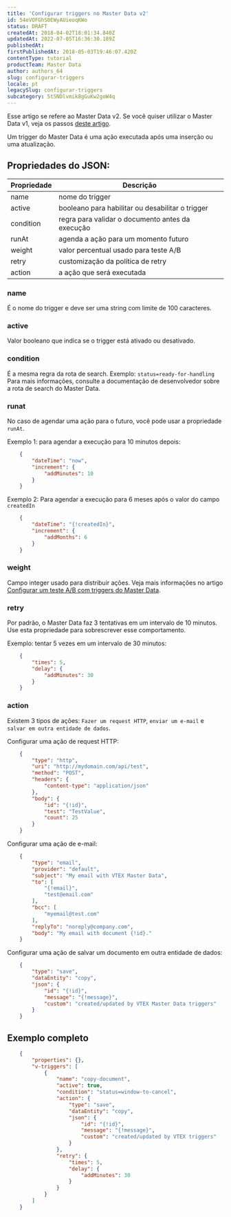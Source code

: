 ```yaml
---
title: 'Configurar triggers no Master Data v2'
id: 54eVOFGhS0EWyAUieoqKWo
status: DRAFT
createdAt: 2018-04-02T18:01:34.840Z
updatedAt: 2022-07-05T16:36:30.189Z
publishedAt: 
firstPublishedAt: 2018-05-03T19:46:07.420Z
contentType: tutorial
productTeam: Master Data
author: authors_64
slug: configurar-triggers
locale: pt
legacySlug: configurar-triggers
subcategory: 5tSNDlvmik8gGuKw2goW4q
---
```


<div class="alert alert-info">
Esse artigo se refere ao Master Data v2. Se você quiser utilizar o Master Data v1, veja os passos <a href="https://help.vtex.com/pt/tutorial/criando-trigger-no-master-data--tutorials_1270">deste artigo</a>.
</div>

Um trigger do Master Data é uma ação executada após uma inserção ou uma atualização. 

## Propriedades do JSON:

| Propriedade  | Descrição                                       |
|-----------|----------------------------------------------------|
| name      | nome do trigger                                    |
| active    | booleano para habilitar ou desabilitar o trigger   |
| condition | regra para validar o documento antes da execução   |
| runAt     | agenda a ação para um momento futuro               |
| weight    | valor percentual usado para teste A/B              |
| retry     | customização da política de retry                  |
| action    | a ação que será executada                          |

### name
É o nome do trigger e deve ser uma string com limite de 100 caracteres.

### active
Valor booleano que indica se o trigger está ativado ou desativado.

### condition
É a mesma regra da rota de search. Exemplo: `status=ready-for-handling`
Para mais informações, consulte a documentação de desenvolvedor sobre a rota de search do Master Data.

### runat
No caso de agendar uma ação para o futuro, você pode usar a propriedade `runAt`.

Exemplo 1: para agendar a execução para 10 minutos depois:

```json
    {
    	"dateTime": "now",
    	"increment": {
    		"addMinutes": 10
    	}
    }
```

Exemplo 2: Para agendar a execução para 6 meses após o valor do campo `createdIn`

```json
    {
    	"dateTime": "{!createdIn}",
    	"increment": {
    		"addMonths": 6
    	}
    }
```

### weight
Campo integer usado para distribuir ações. Veja mais informações no artigo [Configurar um teste A/B com triggers do Master Data](/pt/tutorial/configurar-teste-a-b).

### retry
Por padrão, o Master Data faz 3 tentativas em um intervalo de 10 minutos. Use esta propriedade para sobrescrever esse comportamento.

Exemplo: tentar 5 vezes em um intervalo de 30 minutos:
```json
    {
    	"times": 5,
    	"delay": {
    		"addMinutes": 30
    	}
    }
```

### action
Existem 3 tipos de ações: `Fazer um request HTTP`, `enviar um e-mail` e `salvar em outra entidade de dados`.

Configurar uma ação de request HTTP:
```json
    {
    	"type": "http",
    	"uri": "http://mydomain.com/api/test",
    	"method": "POST",
    	"headers": {
    		"content-type": "application/json"
    	},
    	"body": {
    		"id": "{!id}",
    		"test": "TestValue",
    		"count": 25
    	}
    }
```

Configurar uma ação de e-mail:
```json
    {
    	"type": "email",
    	"provider": "default",
    	"subject": "My email with VTEX Master Data",
    	"to": [
    		"{!email}",
    		"test@email.com"
    	],
    	"bcc": [
    		"myemail@test.com"
    	],
    	"replyTo": "noreply@company.com",
    	"body": "My email with document {!id}."
    }
```

Configurar uma ação de salvar um documento em outra entidade de dados:
```json
    {
    	"type": "save",
    	"dataEntity": "copy",
    	"json": {
    		"id": "{!id}",
    		"message": "{!message}",
    		"custom": "created/updated by VTEX Master Data triggers"
    	}
    }
```

## Exemplo completo

```json
    {
    	"properties": {},
    	"v-triggers": [
    		{
    			"name": "copy-document",
    			"active": true,
    			"condition": "status=window-to-cancel",
    			"action": {
    				"type": "save",
    				"dataEntity": "copy",
    				"json": {
    					"id": "{!id}",
    					"message": "{!message}",
    					"custom": "created/updated by VTEX triggers"
    				}
    			},
    			"retry": {
    				"times": 5,
    				"delay": {
    					"addMinutes": 30
    				}
    			}
    		}
    	]
    }
```

## 
